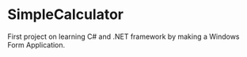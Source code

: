 # SimpleCalculator

First project on learning C# and .NET framework by making a Windows Form Application.
